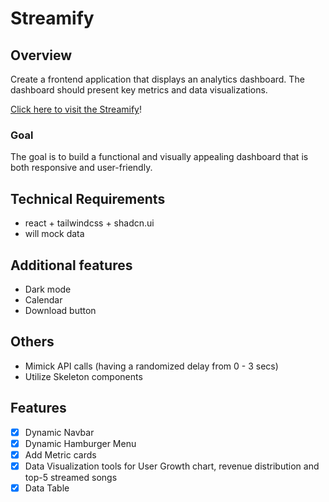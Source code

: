 # Streamify

## Overview

Create a frontend application that displays an analytics dashboard.
The dashboard should present key metrics and data visualizations.

[Click here to visit the Streamify](https://main.dd1o34qb0mn8t.amplifyapp.com/)!

### Goal

The goal is to build a functional and visually appealing dashboard that is both responsive and user-friendly.

## Technical Requirements

- react + tailwindcss + shadcn.ui
- will mock data

## Additional features

- Dark mode
- Calendar
- Download button

## Others

- Mimick API calls (having a randomized delay from 0 - 3 secs)
- Utilize Skeleton components

## Features

- [x] Dynamic Navbar
- [x] Dynamic Hamburger Menu
- [x] Add Metric cards
- [x] Data Visualization tools for User Growth chart, revenue distribution and top-5 streamed songs
- [x] Data Table
